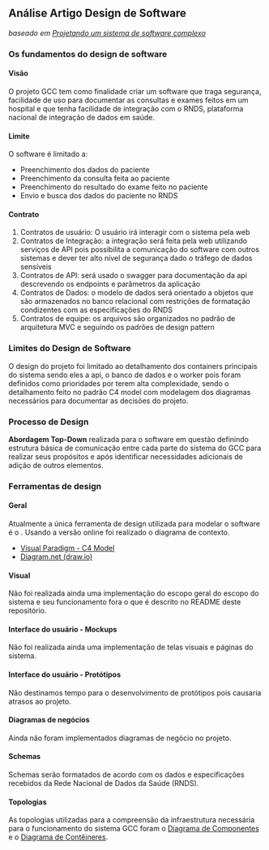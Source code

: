 ## Análise Artigo Design de Software
_baseado em [Projetando um sistema de software complexo](https://betterprogramming.pub/designing-a-complex-software-system-720897671b6a)_

### Os fundamentos do design de software
#### Visão
O projeto GCC tem como finalidade criar um software que traga segurança, facilidade de uso para documentar as consultas e exames feitos em um hospital e que tenha facilidade de integração com o RNDS, plataforma nacional de integração de dados em saúde.
#### Limite
O software é limitado a:
* Preenchimento dos dados do paciente
* Preenchimento da consulta feita ao paciente
* Preenchimento do resultado do exame feito no paciente
* Envio e busca dos dados do paciente no RNDS
#### Contrato
1. Contratos de usuário: O usuário irá interagir com o sistema pela web
2. Contratos de Integração: a integração será feita pela web utilizando serviços de API pois possibilita a comunicação do software com outros sistemas e dever ter alto nível de segurança dado o tráfego de dados sensíveis
3. Contratos de API: será usado o swagger para documentação da api descrevendo os endpoints e parâmetros da aplicação
4. Contratos de Dados: o modelo de dados será orientado a objetos que são armazenados no banco relacional com restrições de formatação condizentes com as especificações do RNDS 
5. Contratos de equipe: os arquivos são organizados no padrão de arquitetura MVC e seguindo os padrões de design pattern

### Limites do Design de Software
O design do projeto foi limitado ao detalhamento dos containers principais do sistema sendo eles a api, o banco de dados e o worker pois foram definidos como prioridades por terem alta complexidade, sendo o detalhamento feito no padrão C4 model com modelagem dos diagramas necessários para documentar as decisões do projeto.

### Processo de Design
__Abordagem Top-Down__ realizada para o software em questão definindo estrutura básica de comunicação entre cada parte do sistema do GCC para realizar seus propósitos e após identificar necessidades adicionais de adição de outros elementos.
### Ferramentas de design
#### Geral
Atualmente a única ferramenta de design utilizada para modelar o software é o . Usando a versão online foi realizado o diagrama de contexto.
* [Visual Paradigm - C4 Model](https://online.visual-paradigm.com/pt/diagrams/features/c4-model-tool/)
* [Diagram.net (draw.io)](diagram.net)
#### Visual
Não foi realizada ainda uma implementação do escopo geral do escopo do sistema e seu funcionamento fora o que é descrito no README deste repositório.
#### Interface do usuário - __Mockups__
Não foi realizada ainda uma implementação de telas visuais e páginas do sistema.
#### Interface do usuário - __Protótipos__
Não destinamos tempo para o desenvolvimento de protótipos pois causaria atrasos ao projeto.
#### Diagramas de negócios
Ainda não foram implementados diagramas de negócio no projeto.
#### Schemas
Schemas serão formatados de acordo com os dados e especificações recebidos da Rede Nacional de Dados da Saúde (RNDS).
#### Topologias
As topologias utilizadas para a compreensão da infraestrutura necessária para o funcionamento do sistema GCC foram o [Diagrama de Componentes](https://github.com/MateusSilver/designSoftware2022-2/blob/main/documentacao/componente.md) e o [Diagrama de Contêineres](https://github.com/MateusSilver/designSoftware2022-2/blob/main/documentacao/container.md).


